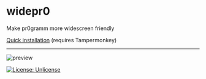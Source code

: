 # widepr0
Make pr0gramm more widescreen friendly

[Quick installation](https://cdn.jsdelivr.net/kb-elmo/widepr0/raw/master/widepr0.user.js) (requires Tampermonkey)

---

![preview](https://i.imgur.com/CWRjLOg.png)

[![License: Unlicense](https://img.shields.io/badge/license-Unlicense-blue.svg)](http://unlicense.org/)

